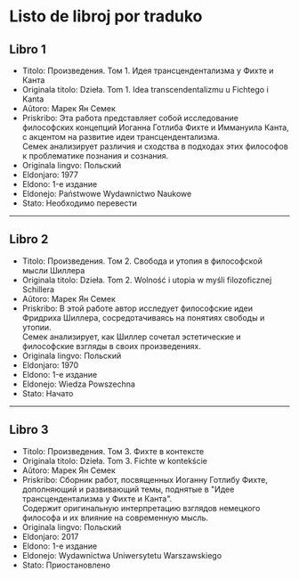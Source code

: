 # Listo de libroj por traduko

## Libro 1
- Titolo: Произведения. Том 1. Идея трансцендентализма у Фихте и Канта
- Originala titolo: Dzieła. Tom 1. Idea transcendentalizmu u Fichtego i Kanta
- Aŭtoro: Марек Ян Семек
- Priskribo: 
  Эта работа представляет собой исследование философских концепций Иоганна Готлиба Фихте и Иммануила Канта, с акцентом на развитие идеи трансцендентализма.  
  Семек анализирует различия и сходства в подходах этих философов к проблематике познания и сознания.
- Originala lingvo: Польский
- Eldonjaro: 1977
- Eldono: 1-е издание
- Eldonejo: Państwowe Wydawnictwo Naukowe
- Stato: Необходимо перевести

---

## Libro 2
- Titolo: Произведения. Том 2. Свобода и утопия в философской мысли Шиллера
- Originala titolo: Dzieła. Tom 2. Wolność i utopia w myśli filozoficznej Schillera
- Aŭtoro: Марек Ян Семек
- Priskribo:
  В этой работе автор исследует философские идеи Фридриха Шиллера, сосредотачиваясь на понятиях свободы и утопии.  
  Семек анализирует, как Шиллер сочетал эстетические и философские взгляды в своих произведениях.
- Originala lingvo: Польский
- Eldonjaro: 1970
- Eldono: 1-е издание
- Eldonejo: Wiedza Powszechna
- Stato: Начато

---

## Libro 3
- Titolo: Произведения. Том 3. Фихте в контексте
- Originala titolo: Dzieła. Tom 3. Fichte w kontekście
- Aŭtoro: Марек Ян Семек
- Priskribo:
  Сборник работ, посвященных Иоганну Готлибу Фихте, дополняющий и развивающий темы, поднятые в "Идее трансцендентализма у Фихте и Канта".  
  Содержит оригинальную интерпретацию взглядов немецкого философа и их влияние на современную мысль.
- Originala lingvo: Польский
- Eldonjaro: 2017
- Eldono: 1-е издание
- Eldonejo: Wydawnictwa Uniwersytetu Warszawskiego
- Stato: Приостановлено
